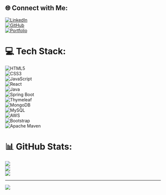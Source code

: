## 🌐 Connect with Me:
[![LinkedIn](https://img.shields.io/badge/LinkedIn-%230077B5.svg?logo=linkedin&logoColor=white)](https://www.linkedin.com/in/aditya-thakur-660114233/)  
[![GitHub](https://img.shields.io/badge/GitHub-181717.svg?logo=github&logoColor=white)](https://github.com/Adity4thakur)  
[![Portfolio](https://img.shields.io/badge/Portfolio-%23000000.svg?style=for-the-badge&logo=web&logoColor=white)](https://adity4thakur.github.io/ADiTYA-THAKUR-portfolio/)  

# 💻 Tech Stack:
![HTML5](https://img.shields.io/badge/html5-%23E34F26.svg?style=for-the-badge&logo=html5&logoColor=white)  
![CSS3](https://img.shields.io/badge/css3-%231572B6.svg?style=for-the-badge&logo=css3&logoColor=white)  
![JavaScript](https://img.shields.io/badge/javascript-%23323330.svg?style=for-the-badge&logo=javascript&logoColor=%23F7DF1E)  
![React](https://img.shields.io/badge/react-%2320232a.svg?style=for-the-badge&logo=react&logoColor=%2361DAFB)  
![Java](https://img.shields.io/badge/java-%23ED8B00.svg?style=for-the-badge&logo=openjdk&logoColor=white)  
![Spring Boot](https://img.shields.io/badge/springboot-%236DB33F.svg?style=for-the-badge&logo=spring&logoColor=white)  
![Thymeleaf](https://img.shields.io/badge/Thymeleaf-%23005C0F.svg?style=for-the-badge&logo=Thymeleaf&logoColor=white)  
![MongoDB](https://img.shields.io/badge/MongoDB-%234ea94b.svg?style=for-the-badge&logo=mongodb&logoColor=white)  
![MySQL](https://img.shields.io/badge/mysql-%2300000f.svg?style=for-the-badge&logo=mysql&logoColor=white)  
![AWS](https://img.shields.io/badge/AWS-%23FF9900.svg?style=for-the-badge&logo=amazon-aws&logoColor=white)  
![Bootstrap](https://img.shields.io/badge/bootstrap-%238511FA.svg?style=for-the-badge&logo=bootstrap&logoColor=white)  
![Apache Maven](https://img.shields.io/badge/Apache%20Maven-C71A36?style=for-the-badge&logo=Apache%20Maven&logoColor=white)  

# 📊 GitHub Stats:
![](https://github-readme-stats.vercel.app/api?username=Adity4thakur&theme=dark&hide_border=false&include_all_commits=false&count_private=false)  
![](https://github-readme-streak-stats.herokuapp.com/?user=Adity4thakur&theme=dark&hide_border=false)  
![](https://github-readme-stats.vercel.app/api/top-langs/?username=Adity4thakur&theme=dark&hide_border=false&include_all_commits=false&count_private=false&layout=compact)  

---
[![](https://visitcount.itsvg.in/api?id=Adity4thakur&icon=0&color=0)](https://visitcount.itsvg.in)
